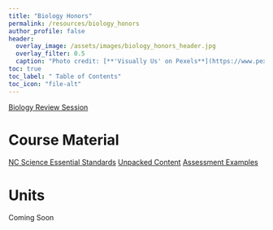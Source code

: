 ```yaml
---
title: "Biology Honors"
permalink: /resources/biology_honors
author_profile: false
header:
  overlay_image: /assets/images/biology_honors_header.jpg 
  overlay_filter: 0.5
  caption: "Photo credit: [**'Visually Us' on Pexels**](https://www.pexels.com/photo/white-fungi-1643416/)"
toc: true
toc_label: " Table of Contents"
toc_icon: "file-alt"
---
```



<a href="/resources/biology_honors/biology_review_session" class="btn btn--primary btn--x-large">Biology Review Session</a>

# Course Material
<a href="https://drive.google.com/file/d/1xC2ldAh-Z4cZJ1YIgPUPxfPYYtmIRxLA/view?usp=sharing
" class="btn btn--primary btn--x-large">NC Science Essential Standards</a>
<a href="https://drive.google.com/file/d/1ehSRQBMQ3QAH1ylkMZbRNx3HCVWPm25F/view?usp=sharing
" class="btn btn--primary btn--x-large">Unpacked Content</a>
<a href="https://drive.google.com/file/d/1pMoAzg_Z347bQxxr4WxORHqSXP9IjWyW/view?usp=sharing
" class="btn btn--primary btn--x-large">Assessment Examples</a>

# Units
Coming Soon